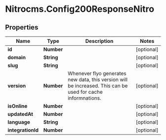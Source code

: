 # Nitrocms.Config200ResponseNitro

## Properties

Name | Type | Description | Notes
------------ | ------------- | ------------- | -------------
**id** | **Number** |  | [optional] 
**domain** | **String** |  | [optional] 
**slug** | **String** |  | [optional] 
**version** | **Number** | Whenever flyo generates new data, this version will be increased. This can be used for cache informnations. | [optional] 
**isOnline** | **Number** |  | [optional] 
**updatedAt** | **Number** |  | [optional] 
**language** | **String** |  | [optional] 
**integrationId** | **Number** |  | [optional] 


